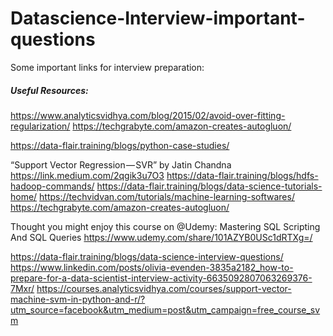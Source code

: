 # Datascience-Interview-important-questions
Some important links for interview preparation:

##### Useful Resources:
https://www.analyticsvidhya.com/blog/2015/02/avoid-over-fitting-regularization/
https://techgrabyte.com/amazon-creates-autogluon/

 https://data-flair.training/blogs/python-case-studies/

 “Support Vector Regression — SVR” by Jatin Chandna https://link.medium.com/2qgik3u7O3
https://data-flair.training/blogs/hdfs-hadoop-commands/
https://data-flair.training/blogs/data-science-tutorials-home/
https://techvidvan.com/tutorials/machine-learning-softwares/
 https://techgrabyte.com/amazon-creates-autogluon/


Thought you might enjoy this course on @Udemy: Mastering SQL Scripting And SQL Queries
https://www.udemy.com/share/101AZYB0USc1dRTXg=/


https://data-flair.training/blogs/data-science-interview-questions/
https://www.linkedin.com/posts/olivia-evenden-3835a2182_how-to-prepare-for-a-data-scientist-interview-activity-6635092807063269376-7Mxr/
https://courses.analyticsvidhya.com/courses/support-vector-machine-svm-in-python-and-r/?utm_source=facebook&utm_medium=post&utm_campaign=free_course_svm

